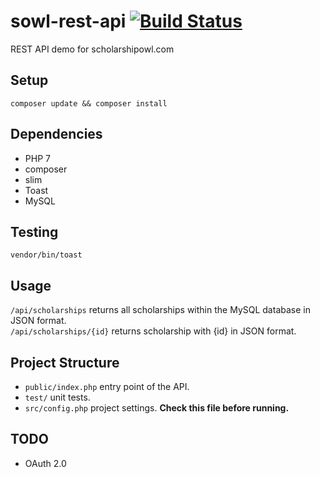 # sowl-rest-api [![Build Status](https://travis-ci.org/dwyl/esta.svg?branch=master)](https://travis-ci.org/dwyl/esta)
REST API demo for scholarshipowl.com

## Setup
<code>composer update && composer install</code>

## Dependencies
* PHP 7
* composer
* slim
* Toast
* MySQL

## Testing
<code>vendor/bin/toast</code>

## Usage
<code>/api/scholarships</code> returns all scholarships within the MySQL database in JSON format. <br>
<code>/api/scholarships/{id}</code> returns scholarship with {id} in JSON format.

## Project Structure
* <code>public/index.php</code> entry point of the API.
* <code>test/</code> unit tests.
* <code>src/config.php</code> project settings. <strong>Check this file before running.</strong>

## TODO
* OAuth 2.0

